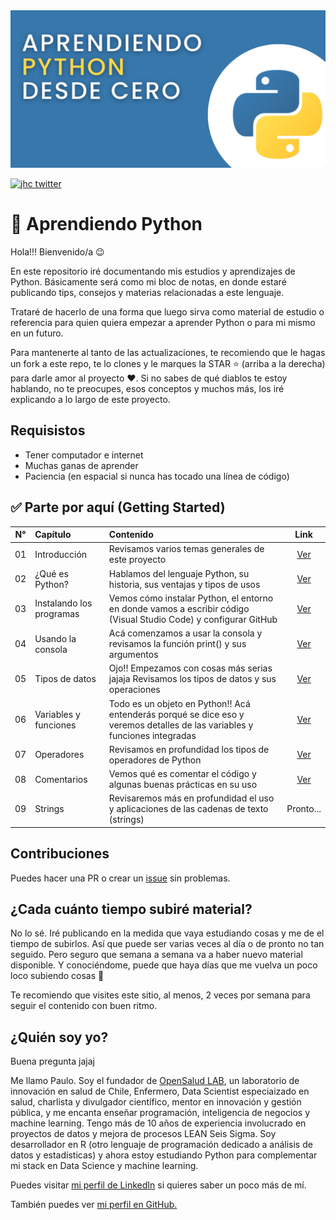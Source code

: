 <img src="img/python.png" alt="Python logo" title="Aprendiendo Python" />

[![jhc twitter](https://img.shields.io/badge/Twitter-@chazkon-00aced.svg?style=flat&logo=twitter)](https://twitter.com/chazkon)

# 🐍 Aprendiendo Python

Hola!!! Bienvenido/a 😉

En este repositorio iré documentando mis estudios y aprendizajes de Python. Básicamente será como mi bloc de notas, en donde estaré publicando tips, consejos y materias relacionadas a este lenguaje. 

Trataré de hacerlo de una forma que luego sirva como material de estudio o referencia para quien quiera empezar a aprender Python o para mi mismo en un futuro.

Para mantenerte al tanto de las actualizaciones, te recomiendo que le hagas un fork a este repo, te lo clones y le marques la STAR ⭐ (arriba a la derecha) para darle amor al proyecto ❤️. Si no sabes de qué diablos te estoy hablando, no te preocupes, esos conceptos y muchos más, los iré explicando a lo largo de este proyecto.


## Requisistos

- Tener computador e internet
- Muchas ganas de aprender
- Paciencia (en espacial si nunca has tocado una línea de código)


## ✅ Parte por aquí (Getting Started)

N° | Capítulo | Contenido | Link
:----: | :----- | :----- | :----:
01 | Introducción | Revisamos varios temas generales de este proyecto | [Ver](https://github.com/paulovillarroel/aprendiendo_python/blob/main/01_fundamentos/01_fundamentos.md)
02 | ¿Qué es Python? | Hablamos del lenguaje Python, su historia, sus ventajas y tipos de usos | [Ver](https://github.com/paulovillarroel/aprendiendo_python/blob/main/02_que_es_python/02_que_es_python.md)
03 | Instalando los programas | Vemos cómo instalar Python, el entorno en donde vamos a escribir código (Visual Studio Code) y configurar GitHub | [Ver](https://github.com/paulovillarroel/aprendiendo_python/blob/main/03_instalaciones/03_instalaciones.md)
04 | Usando la consola | Acá comenzamos a usar la consola y revisamos la función print() y sus argumentos | [Ver](https://github.com/paulovillarroel/aprendiendo_python/blob/main/04_usando_la_consola/04_usando_la_consola.md)
05 | Tipos de datos| Ojo!! Empezamos con cosas más serias jajaja Revisamos los tipos de datos y sus operaciones | [Ver](https://github.com/paulovillarroel/aprendiendo_python/blob/main/05_tipos_datos/05_tipos_datos.md)
06 | Variables y funciones | Todo es un objeto en Python!! Acá entenderás porqué se dice eso y veremos detalles de las variables y funciones integradas | [Ver](https://github.com/paulovillarroel/aprendiendo_python/blob/main/06_variables_funciones/06_variables_funciones.md)
07 | Operadores | Revisamos en profundidad los tipos de operadores de Python | [Ver](https://github.com/paulovillarroel/aprendiendo_python/blob/main/07_operadores/07_operadores.md)
08 | Comentarios | Vemos qué es comentar el código y algunas buenas prácticas en su uso | [Ver](https://github.com/paulovillarroel/aprendiendo_python/blob/main/08_comentarios/08_comentarios.md)
09 | Strings | Revisaremos más en profundidad el uso y aplicaciones de las cadenas de texto (strings) | Pronto...




## Contribuciones

Puedes hacer una PR o crear un [issue](https://github.com/paulovillarroel/aprendiendo_python/issues) sin problemas.


## ¿Cada cuánto tiempo subiré material?

No lo sé. Iré publicando en la medida que vaya estudiando cosas y me de el tiempo de subirlos. Así que puede ser varias veces al día o de pronto no tan seguido. Pero seguro que semana a semana va a haber nuevo material disponible. Y conociéndome, puede que haya días que me vuelva un poco loco subiendo cosas 🤣

Te recomiendo que visites este sitio, al menos, 2 veces por semana para seguir el contenido con buen ritmo.


## ¿Quién soy yo?

Buena pregunta jajaj

Me llamo Paulo. Soy el fundador de [OpenSalud LAB](https://opensaludlab.org/), un laboratorio de innovación en salud de Chile, Enfermero, Data Scientist especiaizado en salud, charlista y divulgador científico, mentor en innovación y gestión pública, y me encanta enseñar programación, inteligencia de negocios y machine learning. Tengo más de 10 años de experiencia involucrado en proyectos de datos y mejora de procesos LEAN Seis Sigma.
Soy desarrollador en R (otro lenguaje de programación dedicado a análisis de datos y estadísticas) y ahora estoy estudiando Python para complementar mi stack en Data Science y machine learning.


Puedes visitar [mi perfil de LinkedIn](https://www.linkedin.com/in/paulovillarroeltapia) si quieres saber un poco más de mí.

También puedes ver [mi perfil en GitHub.](https://github.com/paulovillarroel)
